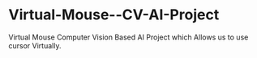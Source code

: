# Virtual-Mouse--CV-AI-Project
Virtual Mouse Computer Vision Based AI Project which Allows us to use cursor Virtually.
